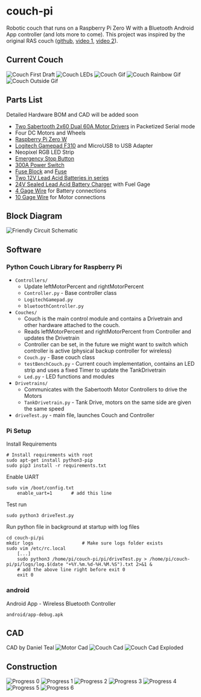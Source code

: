 # couch-pi
Robotic couch that runs on a Raspberry Pi Zero W with a Bluetooth Android App controller (and lots more to come). This project was inspired by the original RAS couch ([github](https://github.com/ut-ras/couch-firmware), [video 1](https://www.youtube.com/watch?v=L9J6vn5uEHM), [video 2](https://www.youtube.com/watch?v=2wl4B_LGgxU)).


## Current Couch
![Couch First Draft](img/couch_firstdraft.png)
![Couch LEDs](img/couch_lights_3.jpg)
![Couch Gif](img/couch.gif)
![Couch Rainbow Gif](img/couch_rainbow.gif)
![Couch Outside Gif](img/couch_outside.gif)


## Parts List
Detailed Hardware BOM and CAD will be added soon
* [Two Sabertooth 2x60 Dual 60A Motor Drivers](https://www.amazon.com/Sabertooth-2x60-Dual-Motor-Driver/dp/B00B3Z347W) in Packetized Serial mode
* Four DC Motors and Wheels
* [Raspberry Pi Zero W](https://www.adafruit.com/product/3400)
* [Logitech Gamepad F310](https://www.amazon.com/Logitech-940-000110-Gamepad-F310/dp/B003VAHYQY/ref=sr_1_4?ie=UTF8&qid=1550446653&sr=8-4&keywords=pc+gamepad) and MicroUSB to USB Adapter
* Neopixel RGB LED Strip
* [Emergency Stop Button](https://www.amazon.com/JMAF-Mushroom-Emergency-Button-Switch/dp/B07BCY7HGN)
* [300A Power Switch](https://www.amazon.com/Blue-Sea-Systems-Battery-Switch/dp/B00445KFZ2)
* [Fuse Block](https://www.amazon.com/gp/product/B000K2K7TW) and [Fuse](https://www.amazon.com/gp/product/B005EUTA3E)
* [Two 12V Lead Acid Batteries in series](https://www.amazon.com/Universal-UB12550GRP22NF-UB12550-Group-Battery/dp/B00HSW8FYQ)
* [24V Sealed Lead Acid Battery Charger](https://www.amazon.com/gp/product/B072Y228D6) with Fuel Gage
* [4 Gage Wire](https://www.mcmaster.com/6948k92) for Battery connections
* [10 Gage Wire](https://www.mcmaster.com/6659t18) for Motor connections

## Block Diagram
![Friendly Circuit Schematic](img/Couch_Friendly_Diagram.png)

## Software
### Python Couch Library for Raspberry Pi
 * `Controllers/`
     * Update leftMotorPercent and rightMotorPercent
     * `Controller.py` - Base controller class
     * `LogitechGamepad.py`
     * `bluetoothController.py`
 * `Couches/`
     * Couch is the main control module and contains a Drivetrain and other hardware attached to the couch. 
     * Reads leftMotorPercent and rightMotorPercent from Controller and updates the Drivetrain
     * Controller can be set, in the future we might want to switch which controller is active (physical backup controller for wireless)
     * `Couch.py` - Base couch class
     * `testBenchCouch.py` - Current couch implementation, contains an LED strip and uses a fixed Timer to update the TankDrivetrain
     * `Led.py` - LED functions and modules
 * `Drivetrains/`
     * Communicates with the Sabertooth Motor Controllers to drive the Motors
     * `TankDrivetrain.py` - Tank Drive, motors on the same side are given the same speed
 * `driveTest.py` - main file, launches Couch and Controller
### Pi Setup
Install Requirements
```
# Install requirements with root
sudo apt-get install python3-pip
sudo pip3 install -r requirements.txt
```
Enable UART
```
sudo vim /boot/config.txt
    enable_uart=1       # add this line
```
Test run
```
sudo python3 driveTest.py
```

Run python file in background at startup with log files
```
cd couch-pi/pi
mkdir logs                  # Make sure logs folder exists
sudo vim /etc/rc.local
    [...]
    sudo python3 /home/pi/couch-pi/pi/driveTest.py > /home/pi/couch-pi/pi/logs/log.$(date "+%Y.%m.%d-%H.%M.%S").txt 2>&1 &
    # add the above line right before exit 0
    exit 0      
```
### android
Android App - Wireless Bluetooth Controller
```
android/app-debug.apk
```


## CAD
CAD by Daniel Teal
![Motor Cad](img/motor.png)
![Couch Cad](img/couch_cad.jpg)
![Couch Cad Exploded](img/couch_cad_exploded.jpg)


## Construction
![Progress 0](img/progress_0.jpg)
![Progress 1](img/progress_1.jpg)
![Progress 2](img/progress_2.jpg)
![Progress 3](img/progress_3.jpg)
![Progress 4](img/progress_4.jpg)
![Progress 5](img/progress_5.jpg)
![Progress 6](img/progress_6.jpg)
